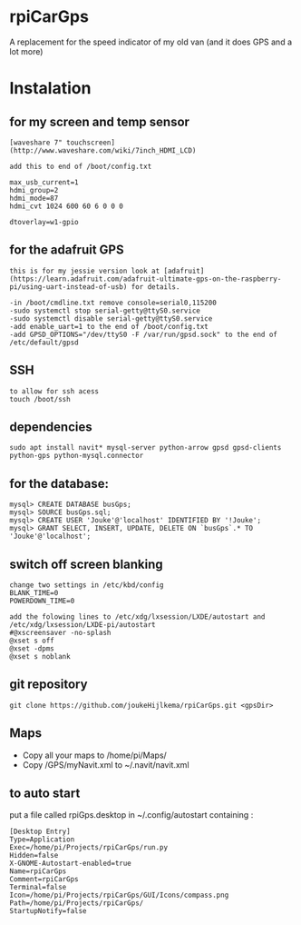 # rpiCarGps
A replacement for the speed indicator of my old van (and it does GPS and a lot more)

# Instalation

## for my screen and temp sensor
	[waveshare 7" touchscreen](http://www.waveshare.com/wiki/7inch_HDMI_LCD)

	add this to end of /boot/config.txt

	max_usb_current=1
	hdmi_group=2
	hdmi_mode=87
	hdmi_cvt 1024 600 60 6 0 0 0
	
	dtoverlay=w1-gpio
	
## for the adafruit GPS

	this is for my jessie version look at [adafruit](https://learn.adafruit.com/adafruit-ultimate-gps-on-the-raspberry-pi/using-uart-instead-of-usb) for details.
	
	-in /boot/cmdline.txt remove console=serial0,115200
	-sudo systemctl stop serial-getty@ttyS0.service
	-sudo systemctl disable serial-getty@ttyS0.service
	-add enable_uart=1 to the end of /boot/config.txt
	-add GPSD_OPTIONS="/dev/ttyS0 -F /var/run/gpsd.sock" to the end of /etc/default/gpsd
	
## SSH

	to allow for ssh acess
	touch /boot/ssh

## dependencies
	sudo apt install navit* mysql-server python-arrow gpsd gpsd-clients python-gps python-mysql.connector

## for the database:
	mysql> CREATE DATABASE busGps;
	mysql> SOURCE busGps.sql;
	mysql> CREATE USER 'Jouke'@'localhost' IDENTIFIED BY '!Jouke';
	mysql> GRANT SELECT, INSERT, UPDATE, DELETE ON `busGps`.* TO 'Jouke'@'localhost';


## switch off screen blanking
	change two settings in /etc/kbd/config 
	BLANK_TIME=0
	POWERDOWN_TIME=0

	add the folowing lines to /etc/xdg/lxsession/LXDE/autostart and /etc/xdg/lxsession/LXDE-pi/autostart
	#@xscreensaver -no-splash
	@xset s off
	@xset -dpms
	@xset s noblank


## git repository

``` script
git clone https://github.com/joukeHijlkema/rpiCarGps.git <gpsDir>
```

## Maps
- Copy all your maps to /home/pi/Maps/
- Copy <gpsDir>/GPS/myNavit.xml to ~/.navit/navit.xml

## to auto start
put a file called rpiGps.desktop in ~/.config/autostart containing :


``` script
[Desktop Entry]
Type=Application
Exec=/home/pi/Projects/rpiCarGps/run.py
Hidden=false
X-GNOME-Autostart-enabled=true
Name=rpiCarGps
Comment=rpiCarGps
Terminal=false
Icon=/home/pi/Projects/rpiCarGps/GUI/Icons/compass.png
Path=/home/pi/Projects/rpiCarGps/
StartupNotify=false
```

